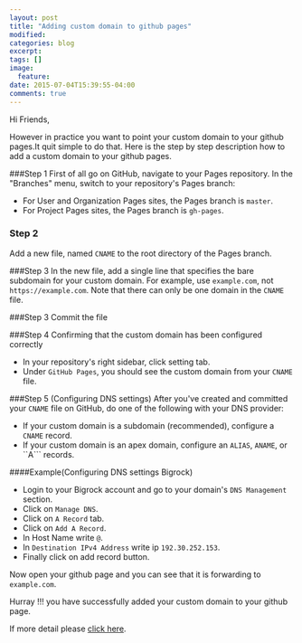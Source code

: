 ```yaml
---
layout: post
title: "Adding custom domain to github pages"
modified:
categories: blog
excerpt:
tags: []
image:
  feature:
date: 2015-07-04T15:39:55-04:00
comments: true
---
```


Hi Friends,

However in practice you want to point your custom domain to your github pages.It quit simple to do that.
Here is the step by step description how to add a custom domain to your github pages. 
 
###Step 1
First of all go on GitHub, navigate to your Pages repository.
In the "Branches" menu, switch to your repository's Pages branch: 
* For User and Organization Pages sites, the Pages branch is ```master```.
* For Project Pages sites, the Pages branch is ```gh-pages```.

### Step 2
Add a new file, named ```CNAME``` to the root directory of the Pages branch.

###Step 3
In the new file, add a single line that specifies the bare subdomain for your custom domain.
For example, use ```example.com```, not ```https://example.com```. Note that there can only be one domain in the 
```CNAME``` file.

###Step 3
Commit the file

###Step 4
Confirming that the custom domain has been configured correctly

* In your repository's right sidebar, click setting tab. 
* Under ```GitHub Pages```, you should see the custom domain from your ```CNAME``` file.

###Step 5 (Configuring DNS settings)
After you've created and committed your ```CNAME``` file on GitHub, do one of the following with your DNS provider:

* If your custom domain is a subdomain (recommended), configure a ```CNAME``` record.
* If your custom domain is an apex domain, configure an ```ALIAS```, ```ANAME```, or ``A``` records.
    
####Example(Configuring DNS settings Bigrock)

* Login to your Bigrock account and go to your domain's ```DNS Management``` section.
* Click on ```Manage DNS```.
* Click on ```A Record``` tab.
* Click on ```Add A Record```.
* In Host Name write ```@```.
* In ```Destination IPv4 Address``` write ip ```192.30.252.153```.
* Finally click on add record button.

Now open your github page and you can see that it is forwarding to ```example.com```.

Hurray !!! you have successfully added your custom domain to your github page.

If more detail please [click here](https://help.github.com/articles/adding-a-cname-file-to-your-repository/).
